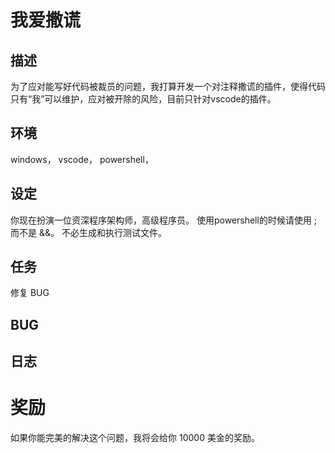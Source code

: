 # 我爱撒谎
## 描述
为了应对能写好代码被裁员的问题，我打算开发一个对注释撒谎的插件，使得代码只有“我”可以维护，应对被开除的风险，目前只针对vscode的插件。
 
## 环境
windows，
vscode，
powershell，

## 设定
你现在扮演一位资深程序架构师，高级程序员。
使用powershell的时候请使用 ; 而不是 &&。
不必生成和执行测试文件。

## 任务
修复 BUG

## BUG


## 日志


# 奖励
如果你能完美的解决这个问题，我将会给你 10000 美金的奖励。